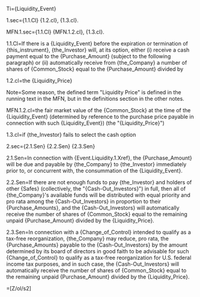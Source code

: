 Ti={Liquidity_Event}

1.sec={1.1.Cl} {1.2.cl}, {1.3.cl}.

MFN.1.sec={1.1.Cl} {MFN.1.2.cl}, {1.3.cl}.

1.1.Cl=If there is a {Liquidity_Event} before the expiration or termination of {this_instrument}, {the_Investor} will, at its option, either (i) receive a cash payment equal to the {Purchase_Amount} (subject to the following paragraph) or (ii) automatically receive from {the_Company} a number of shares of {Common_Stock} equal to the {Purchase_Amount} divided by 

1.2.cl=the {Liquidity_Price}

Note=Some reason, the defined term "Liquidity Price" is defined in the running text in the MFN, but in the definitions section in the other notes.
 
MFN.1.2.cl=the fair market value of the {Common_Stock} at the time of the {Liquidity_Event} (determined by reference to the purchase price payable in connection with such {Liquidity_Event}) (the "{Liquidity_Price}")

1.3.cl=if {the_Investor} fails to select the cash option

2.sec={2.1.Sen} {2.2.Sen} {2.3.Sen} 

2.1.Sen=In connection with {Event.Liquidity.1.Xref}, the {Purchase_Amount} will be due and payable by {the_Company} to {the_Investor} immediately prior to, or concurrent with, the consummation of the {Liquidity_Event}.

2.2.Sen=If there are not enough funds to pay {the_Investor} and holders of other {Safes} (collectively, the "{Cash-Out_Investors}") in full, then all of {the_Company}'s available funds will be distributed with equal priority and pro rata among the {Cash-Out_Investors} in proportion to their {Purchase_Amounts}, and the {Cash-Out_Investors} will automatically receive the number of shares of {Common_Stock} equal to the remaining unpaid {Purchase_Amount} divided by the {Liquidity_Price}.

2.3.Sen=In connection with a {Change_of_Control} intended to qualify as a tax-free reorganization, {the_Company} may reduce, pro rata, the {Purchase_Amounts} payable to the {Cash-Out_Investors} by the amount determined by its board of directors in good faith to be advisable for such {Change_of_Control} to qualify as a tax-free reorganization for U.S. federal income tax purposes, and in such case, the {Cash-Out_Investors} will automatically receive the number of shares of {Common_Stock} equal to the remaining unpaid {Purchase_Amount} divided by the {Liquidity_Price}.

=[Z/ol/s2]
